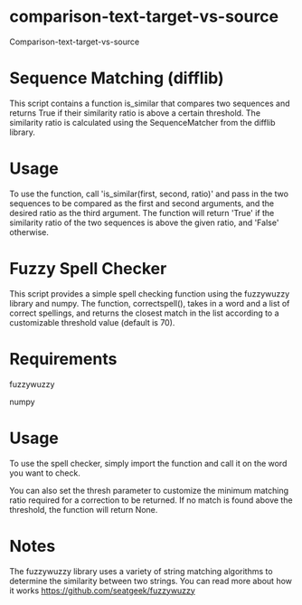 # comparison-text-target-vs-source
Comparison-text-target-vs-source

# Sequence Matching (difflib)
This script contains a function is_similar that compares two sequences and returns True if their similarity ratio is above a certain threshold. The similarity ratio is calculated using the SequenceMatcher from the difflib library.

# Usage
To use the function, call 'is_similar(first, second, ratio)' and pass in the two sequences to be compared as the first and second arguments, and the desired ratio as the third argument. The function will return 'True' if the similarity ratio of the two sequences is above the given ratio, and 'False' otherwise.


# Fuzzy Spell Checker
This script provides a simple spell checking function using the fuzzywuzzy library and numpy. The function, correctspell(), takes in a word and a list of correct spellings, and returns the closest match in the list according to a customizable threshold value (default is 70).

# Requirements
  
  fuzzywuzzy
  
  numpy

# Usage

To use the spell checker, simply import the function and call it on the word you want to check. 

You can also set the thresh parameter to customize the minimum matching ratio required for a correction to be returned. If no match is found above the threshold, the function will return None.

# Notes

The fuzzywuzzy library uses a variety of string matching algorithms to determine the similarity between two strings. You can read more about how it works https://github.com/seatgeek/fuzzywuzzy
